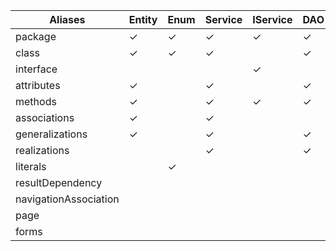 |Aliases|Entity|Enum|Service|IService|DAO|IDAO|Controller|Page|
|---|---|---|---|---|---|---|---|---|
|package                |✓|✓|✓|✓|✓|✓|✓| |
|class                  |✓|✓|✓| |✓| |✓| |
|interface              | | | |✓| |✓| | |
|attributes             |✓| |✓| |✓| |✓| |
|methods                |✓| |✓|✓|✓|✓|✓| |
|associations           |✓| |✓| | | |✓| |
|generalizations        |✓| |✓| |✓| |✓| |
|realizations           | | |✓| |✓| | | |
|literals               | |✓| | | | | | |
|resultDependency       | | | | | | | | |
|navigationAssociation  | | | | | | | |✓|
|page                   | | | | | | | |✓|
|forms                  | | | | | | | |✓|